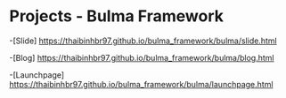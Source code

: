 # Projects - Bulma Framework

-[Slide] https://thaibinhbr97.github.io/bulma_framework/bulma/slide.html

-[Blog] https://thaibinhbr97.github.io/bulma_framework/bulma/blog.html

-[Launchpage] https://thaibinhbr97.github.io/bulma_framework/bulma/launchpage.html

